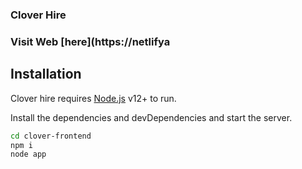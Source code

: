 ### Clover Hire

### Visit Web [here](https://netlifya

## Installation

Clover hire requires [Node.js](https://nodejs.org/) v12+ to run.

Install the dependencies and devDependencies and start the server.

```sh
cd clover-frontend
npm i
node app
```

